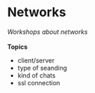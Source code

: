 # Networks
*Workshops about networks* <br/>
<br>**Topics**
- client/server
- type of seanding
- kind of chats
- ssl connection
